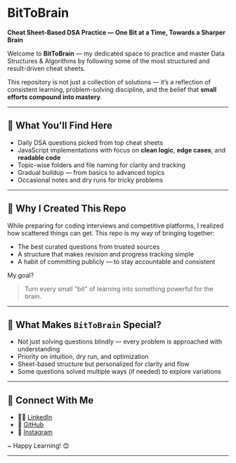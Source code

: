 # BitToBrain  
**Cheat Sheet-Based DSA Practice — One Bit at a Time, Towards a Sharper Brain**

Welcome to **BitToBrain** — my dedicated space to practice and master Data Structures & Algorithms by following some of the most structured and result-driven cheat sheets.

This repository is not just a collection of solutions — it’s a reflection of consistent learning, problem-solving discipline, and the belief that **small efforts compound into mastery**.

---


## 📌 What You'll Find Here

-  Daily DSA questions picked from top cheat sheets
-  JavaScript implementations with focus on **clean logic**, **edge cases**, and **readable code**
-  Topic-wise folders and file naming for clarity and tracking
-  Gradual buildup — from basics to advanced topics
-  Occasional notes and dry runs for tricky problems

---

## 🎯 Why I Created This Repo

While preparing for coding interviews and competitive platforms, I realized how scattered things can get. This repo is my way of bringing together:
- The best curated questions from trusted sources
- A structure that makes revision and progress tracking simple
- A habit of committing publicly — to stay accountable and consistent

My goal?  
> Turn every small "bit" of learning into something powerful for the brain.

---

## 🧩 What Makes `BitToBrain` Special?

-  Not just solving questions blindly — every problem is approached with understanding
-  Priority on intuition, dry run, and optimization
-  Sheet-based structure but personalized for clarity and flow
-  Some questions solved multiple ways (if needed) to explore variations

---
## 🔗 Connect With Me

- 🧑‍💼 [LinkedIn](https://www.linkedin.com/in/aadityaguptaa1/)
- 📂 [GitHub](https://github.com/adiops-sh)
- 📸 [Instagram](https://www.instagram.com/adiops_sh)

~ Happy Learning! 😊

---
